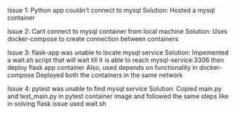Issue 1: 
Python app couldn't connect to mysql 
Solution:
Hosted a mysql container

Issue 2: 
Cant connect to mysql container from local machine
Solution:
Uses docker-compose to create connection between containers

Issue 3: 
flask-app was unable to locate mysql service
Solution: 
Impemented a wait.sh script that will wait till it is able to reach mysql-service:3306 then deploy flask app container
Also, used depends on functionality in docker-compose
Deployed both the containers in the same network

Issue 4: 
pytest was unable to find mysql service
Solution: 
Copied main.py and test_main.py in pytest container image and followed the same steps like in solving flask issue used wait.sh


